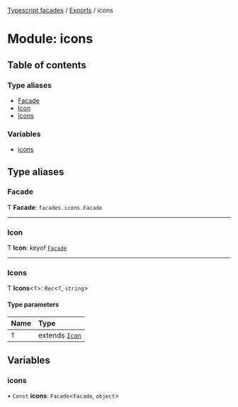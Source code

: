 [Typescript facades](../index.md) / [Exports](../modules.md) / icons

# Module: icons

## Table of contents

### Type aliases

- [Facade](icons.md#facade)
- [Icon](icons.md#icon)
- [Icons](icons.md#icons)

### Variables

- [icons](icons.md#icons)

## Type aliases

### Facade

Ƭ **Facade**: `facades.icons.Facade`

___

### Icon

Ƭ **Icon**: keyof [`Facade`](icons.md#facade)

___

### Icons

Ƭ **Icons**<`T`\>: `Rec`<`T`, `string`\>

#### Type parameters

| Name | Type |
| :------ | :------ |
| `T` | extends [`Icon`](icons.md#icon) |

## Variables

### icons

• `Const` **icons**: `Facade`<`Facade`, `object`\>
